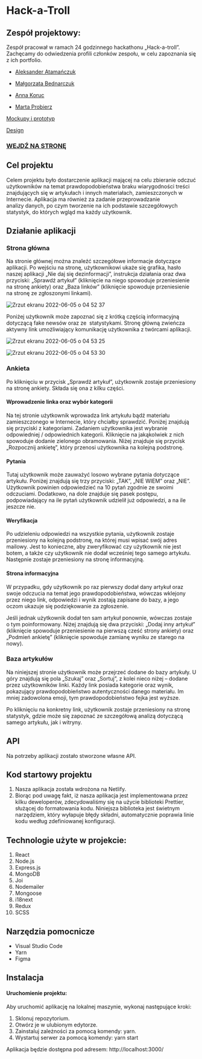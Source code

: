# Hack-a-Troll

## Zespół projektowy:
Zespół pracował w ramach 24 godzinnego hackathonu „Hack-a-troll”. Zachęcamy do odwiedzenia profili członków zespołu, w celu zapoznania się z ich portfolio.

- [Aleksander Atamańczuk](https://github.com/TenGosc007)

- [Małgorzata Bednarczuk](https://github.com/margiebed)

- [Anna Koruc](https://github.com/annakoruc)

- [Marta Probierz](https://github.com/marta-probierz)



[Mockupy i prototyp](https://www.figma.com/file/fKucqzEjxIHEOcsfhO9Ckc/dezinformacja?node-id=2%3A152)

[Design](https://www.figma.com/file/9G0LYdw8MBMfRCAU9AUXz3/dezinformacja?node-id=4%3A2)

### [WEJDŹ NA STRONĘ]()

## Cel projektu
Celem projektu było dostarczenie aplikacji mającej na celu zbieranie odczuć użytkowników na temat prawdopodobieństwa braku wiarygodności treści znajdujących się w artykułach i innych materiałach, zamieszczonych w Internecie. Aplikacja ma również za zadanie przeprowadzanie analizy danych, po czym tworzenie na ich podstawie szczegółowych statystyk, do których wgląd ma każdy użytkownik. 

## Działanie aplikacji

### Strona główna
Na stronie głównej można znaleźć szczegółowe informacje dotyczące aplikacji. Po wejściu na stronę, użytkownikowi ukaże się grafika, hasło naszej aplikacji „Nie daj się dezinformacji”, instrukcja działania oraz dwa przyciski: „Sprawdź artykuł” (kliknięcie na niego spowoduje przeniesienie na stronę ankiety) oraz „Baza linków” (kliknięcie spowoduje przeniesienie na stronę ze zgłoszonymi linkami). 

![Zrzut ekranu 2022-06-05 o 04 52 37](https://user-images.githubusercontent.com/75137091/172032966-6388023c-60a9-43df-b537-f920ef998744.png)

Poniżej użytkownik może zapoznać się z krótką częścią informacyjną dotyczącą fake newsów oraz ze  statystykami. Stronę główną zwieńcza aktywny link umożliwiający komunikację użytkownika z twórcami aplikacji.

![Zrzut ekranu 2022-06-05 o 04 53 25](https://user-images.githubusercontent.com/75137091/172032974-90c6ed09-761b-4e51-a6aa-94e04012c71d.png)

![Zrzut ekranu 2022-06-05 o 04 53 30](https://user-images.githubusercontent.com/75137091/172032977-7ed66a88-fb6c-48c4-8aaf-e46d77b0fa35.png)


### Ankieta
Po kliknięciu w przycisk „Sprawdź artykuł”, użytkownik zostaje przeniesiony na stronę ankiety. Składa się ona z kilku części.

#### Wprowadzenie linka oraz wybór kategorii
Na tej stronie użytkownik wprowadza link artykułu bądź materiału zamieszczonego w Internecie, który chciałby sprawdzić. Poniżej znajdują się przyciski z kategoriami. Zadaniem użytkownika jest wybranie odpowiedniej / odpowiednich kategorii. Kliknięcie na jakąkolwiek z nich spowoduje dodanie zielonego obramowania. Niżej znajduje się przycisk „Rozpocznij ankietę”, który przenosi użytkownika na kolejną podstronę.

#### Pytania 
Tutaj użytkownik może zauważyć losowo wybrane pytania dotyczące artykułu. Poniżej znajdują się trzy przyciski: „TAK”, „NIE WIEM” oraz „NIE”. Użytkownik powinien odpowiedzieć na 10 pytań zgodnie ze swoimi odczuciami. Dodatkowo, na dole znajduje się pasek postępu, podpowiadający na ile pytań użytkownik udzielił już odpowiedzi, a na ile jeszcze nie. 

#### Weryfikacja
Po udzieleniu odpowiedzi na wszystkie pytania, użytkownik zostaje przeniesiony na kolejną podstronę, na której musi wpisać swój adres mailowy. Jest to konieczne, aby zweryfikować czy użytkownik nie jest botem, a także czy użytkownik nie dodał wcześniej tego samego artykułu. Następnie zostaje przeniesiony na stronę informacyjną. 

#### Strona informacyjna
W przypadku, gdy użytkownik po raz pierwszy dodał dany artykuł oraz swoje odczucia na temat jego prawdopodobieństwa, wówczas wklejony przez niego link, odpowiedzi i wynik zostają zapisane do bazy, a jego oczom ukazuje się podziękowanie za zgłoszenie.

Jeśli jednak użytkownik dodał ten sam artykuł ponownie, wówczas zostaje o tym poinformowany. Niżej znajdują się dwa przyciski: „Dodaj inny artykuł” (kliknięcie spowoduje przeniesienie na pierwszą cześć strony ankiety) oraz „Podmień ankietę” (kliknięcie spowoduje zamianę wyniku ze starego na nowy). 

### Baza artykułów
Na niniejszej stronie użytkownik może przejrzeć dodane do bazy artykuły. U góry znajdują się pola „Szukaj” oraz „Sortuj”, z kolei nieco niżej – dodane przez użytkowników linki. Każdy link posiada kategorie oraz wynik, pokazujący prawdopodobieństwo autentyczności danego materiału. Im mniej zadowolona emoji, tym prawdopodobieństwo fejka jest wyższe. 


Po kliknięciu na konkretny link, użytkownik zostaje przeniesiony na stronę statystyk, gdzie może się zapoznać ze szczegółową analizą dotyczącą samego artykułu, jak i witryny.

## API
Na potrzeby aplikacji zostało stworzone własne API.

## Kod startowy projektu
1. Nasza aplikacja została wdrożona na Netlify.
2. Biorąc pod uwagę fakt, iż nasza aplikacja jest implementowana przez kilku deweloperów, zdecydowaliśmy się na użycie biblioteki Prettier, służącej do formatowania kodu. Niniejsza biblioteka jest świetnym narzędziem, który wyłapuje błędy składni, automatycznie poprawia linie kodu według zdefiniowanej konfiguracji.

## Technologie użyte w projekcie:

1. React
2. Node.js
3. Express.js
4. MongoDB
5. Joi
6. Nodemailer
7. Mongoose
8. i18next
9. Redux
10. SCSS

## Narzędzia pomocnicze

- Visual Studio Code
- Yarn
- Figma

## Instalacja

#### Uruchomienie projektu:

Aby uruchomić aplikację na lokalnej maszynie, wykonaj następujące kroki:

1. Sklonuj repozytorium.
2. Otwórz je w ulubionym edytorze.
3. Zainstaluj zależności za pomocą komendy: yarn.
4. Wystartuj serwer za pomocą komendy: yarn start

Aplikacja będzie dostępna pod adresem: http://localhost:3000/
